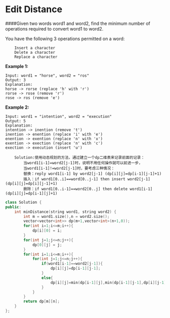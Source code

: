 Edit Distance
===

####Given two words word1 and word2, find the minimum number of operations required to convert word1 to word2.

You have the following 3 operations permitted on a word:

		Insert a character
		Delete a character
		Replace a character
**Example 1:**

```
Input: word1 = "horse", word2 = "ros"
Output: 3
Explanation: 
horse -> rorse (replace 'h' with 'r')
rorse -> rose (remove 'r')
rose -> ros (remove 'e')
```

**Example 2:**

```
Input: word1 = "intention", word2 = "execution"
Output: 5
Explanation: 
intention -> inention (remove 't')
inention -> enention (replace 'i' with 'e')
enention -> exention (replace 'n' with 'x')
exention -> exection (replace 'n' with 'c')
exection -> execution (insert 'u')
```

		Solution:使用动态规划的方法，通过建立一个dp二维表来记录前面的记录：
			当word1[i-1]=word2[j-1]时，说明不用任何操作就可以前进一步，
			当word1[i-1]!=word2[j-1]时，要考虑三种情况：
			替换：reply word1[i-1] by word2[j-1] (dp[i][j]=dp[i-1][j-1]+1)
			插入：if word1[0..i]==word[0..j-1] then insert word2[j-1] (dp[i][j]=dp[i][j-1]+1)
			删除：if word1[0..i-1]==word2[0..j] then delete word1[i-1] (dp[i][j]=dp[i-1][j]+1)


```c++
class Solution {
public:
    int minDistance(string word1, string word2) {
        int m = word1.size(),n = word2.size();
        vector<vector<int>> dp(m+1,vector<int>(n+1,0));
        for(int i=1;i<=m;i++){
            dp[i][0] = i;
        }
        for(int j=1;j<=n;j++){
            dp[0][j] = j;
        }
        for(int i=1;i<=m;i++){
            for(int j=1;j<=n;j++){
                if(word1[i-1]==word2[j-1]){
                    dp[i][j]=dp[i-1][j-1];
                }
                else{
                    dp[i][j]=min(dp[i-1][j],min(dp[i-1][j-1],dp[i][j-1]))+1;
                }
            }
        }
        return dp[m][n];
    }
};
```